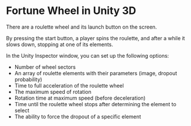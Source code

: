 # Fortune Wheel in Unity 3D

There are a roulette wheel and its launch button on the screen.

By pressing the start button, a player spins the roulette, and after a while it slows down, stopping at one of its elements.

In the Unity Inspector window, you can set up the following options:

<ul>
<li>Number of wheel sectors</li>
<li>An array of roulette elements with their parameters (image, dropout probability)</li>
<li>Time to full acceleration of the roulette wheel</li>
<li>The maximum speed of rotation</li>
<li>Rotation time at maximum speed (before deceleration)</li>
<li>Time until the roulette wheel stops after determining the element to select</li>
<li>The ability to force the dropout of a specific element</li>
</ul>
